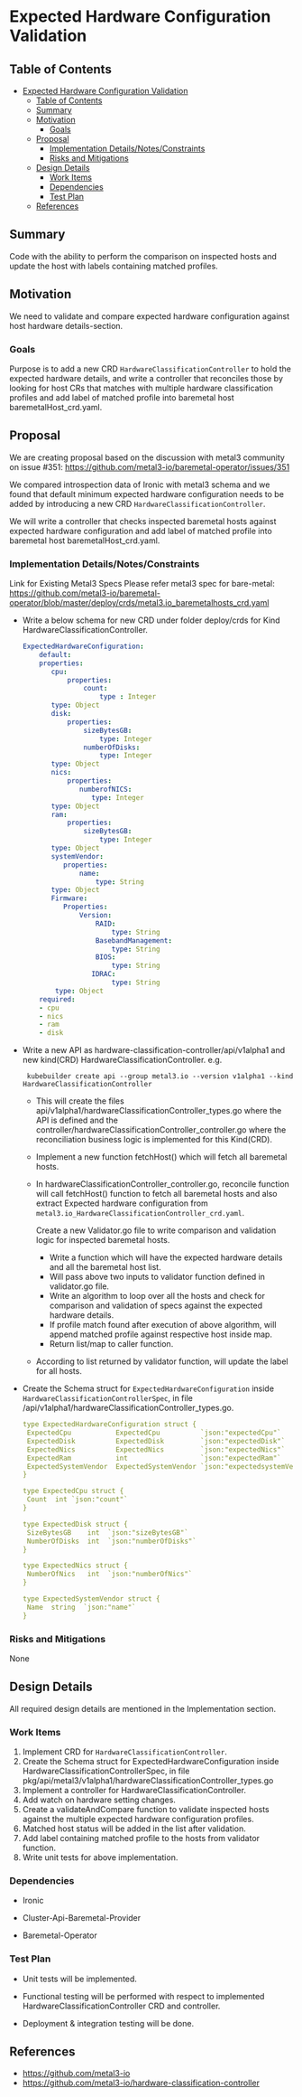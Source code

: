 <!--
 This work is licensed under a Creative Commons Attribution 3.0
 Unported License.

 http://creativecommons.org/licenses/by/3.0/legalcode
-->

# Expected Hardware Configuration Validation

## Table of Contents

<!--ts-->
   * [Expected Hardware Configuration Validation](#title)
      * [Table of Contents](#table-of-contents)
      * [Summary](#summary)
      * [Motivation](#motivation)
         * [Goals](#goals)
      * [Proposal](#proposal)
         * [Implementation Details/Notes/Constraints ](#implementation-detailsnotesconstraints-optional)
         * [Risks and Mitigations](#risks-and-mitigations)
      * [Design Details](#design-details)
         * [Work Items](#work-items)
         * [Dependencies](#dependencies)
         * [Test Plan](#test-plan)
      * [References](#references)

## Summary

Code with the ability to perform the comparison on inspected hosts and update the host with labels containing matched profiles.

## Motivation

We need to validate and compare expected hardware configuration against host hardware details-section.

### Goals

Purpose is to add a new CRD `HardwareClassificationController` to hold the expected hardware details, and write a controller that reconciles those by looking for host 
CRs that matches with multiple hardware classification profiles and add label of matched profile into baremetal host baremetalHost_crd.yaml.

## Proposal

We are creating proposal based on the discussion with metal3 community on issue #351:
https://github.com/metal3-io/baremetal-operator/issues/351

We compared introspection data of Ironic with metal3 schema and we found that default minimum expected hardware
configuration needs to be added by introducing a new CRD `HardwareClassificationController`.

We will write a controller that checks inspected baremetal hosts against expected hardware configuration and add label of matched profile into baremetal host baremetalHost_crd.yaml.
  
### Implementation Details/Notes/Constraints

Link for Existing Metal3 Specs
Please refer metal3 spec for bare-metal:
https://github.com/metal3-io/baremetal-operator/blob/master/deploy/crds/metal3.io_baremetalhosts_crd.yaml

* Write a below schema for new CRD under folder deploy/crds for Kind HardwareClassificationController.

    ```yaml
    ExpectedHardwareConfiguration:
        default:
        properties:
           cpu:
               properties:
                   count:
                       type : Integer
           type: Object
           disk:
               properties:
                   sizeBytesGB:
                       type: Integer
                   numberOfDisks:
                       type: Integer
           type: Object
           nics:
               properties:
                  numberofNICS:
                     type: Integer
           type: Object
           ram:
               properties:
                   sizeBytesGB:
                       type: Integer
           type: Object
           systemVendor:
              properties:
                  name:
                      type: String
           type: Object
           Firmware:
              Properties:
                  Version:
                      RAID:
                          type: String
                      BasebandManagement:
                          type: String
                      BIOS: 
                          type: String
                     IDRAC: 
                          type: String
            type: Object
        required:
        - cpu
        - nics
        - ram
        - disk
    ```
* Write a new API as hardware-classification-controller/api/v1alpha1 and new kind(CRD) HardwareClassificationController.
    e.g.
        
       kubebuilder create api --group metal3.io --version v1alpha1 --kind HardwareClassificationController
    
    - This will create the files api/v1alpha1/hardwareClassificationController_types.go where the API is defined and the
      controller/hardwareClassificationController_controller.go where the reconciliation business logic is implemented for this Kind(CRD).
    - Implement a new function fetchHost() which will fetch all baremetal hosts.
    - In hardwareClassificationController_controller.go, reconcile function will call fetchHost() function to fetch all baremetal hosts and also extract
      Expected hardware configuration from `metal3.io_HardwareClassificationController_crd.yaml`.
    
        Create a new Validator.go file to write comparison and validation logic for inspected baremetal hosts.
        - Write a function which will have the expected hardware details and all the baremetal host list.
        - Will pass above two inputs to validator function defined in validator.go file.
	    - Write an algorithm to loop over all the hosts and check for comparison and validation of
	    specs against the expected hardware details.
	    - If profile match found after execution of above algorithm, will append matched profile against respective host inside map.
        - Return list/map to caller function.
   
    - According to list returned by validator function, will update the label for all hosts.


* Create the Schema struct for `ExpectedHardwareConfiguration` inside `HardwareClassificationControllerSpec`,
in file /api/v1alpha1/hardwareClassificationController_types.go.

    ```yaml
    type ExpectedHardwareConfiguration struct {
     ExpectedCpu           ExpectedCpu          `json:"expectedCpu"`
     ExpectedDisk          ExpectedDisk         `json:"expectedDisk"`
     ExpectedNics          ExpectedNics         `json:"expectedNics"`
     ExpectedRam           int                  `json:"expectedRam"`
     ExpectedSystemVendor  ExpectedSystemVendor `json:"expectedsystemVendor"`
    }
    
    type ExpectedCpu struct {
     Count  int `json:"count"`
    }
    
    type ExpectedDisk struct {
     SizeBytesGB    int  `json:"sizeBytesGB"`
     NumberOfDisks  int  `json:"numberOfDisks"`
    }
    
    type ExpectedNics struct {
     NumberOfNics   int  `json:"numberOfNics"`
    }
    
    type ExpectedSystemVendor struct {
     Name  string  `json:"name"`
    }
    ```

### Risks and Mitigations

None

## Design Details

All required design details are mentioned in the Implementation section.


### Work Items

1. Implement CRD for `HardwareClassificationController`.
2. Create the Schema struct for ExpectedHardwareConfiguration inside HardwareClassificationControllerSpec,
in file pkg/api/metal3/v1alpha1/hardwareClassificationController_types.go
3. Implement a controller for HardwareClassificationController.
4. Add watch on hardware setting changes.
5. Create a validateAndCompare function to validate inspected hosts against the multiple expected hardware configuration profiles.
6. Matched host status will be added in the list after validation.
7. Add label containing matched profile to the hosts from validator function.
8. Write unit tests for above implementation.

### Dependencies

- Ironic

- Cluster-Api-Baremetal-Provider

- Baremetal-Operator

### Test Plan
 
- Unit tests will be implemented.

- Functional testing will be performed with respect to implemented HardwareClassificationController CRD and controller.

- Deployment & integration testing will be done.

## References

* https://github.com/metal3-io
* https://github.com/metal3-io/hardware-classification-controller

